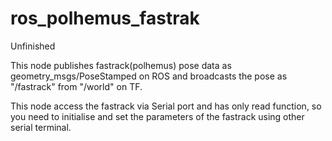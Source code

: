 ros_polhemus_fastrak
====================
Unfinished

This node publishes fastrack(polhemus) pose data as geometry_msgs/PoseStamped on ROS
and broadcasts the pose as "/fastrack" from "/world" on TF.


This node access the fastrack via Serial port and has only read function,
so you need to initialise and set the parameters of the fastrack using other serial terminal.
